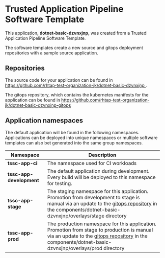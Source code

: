# Trusted Application Pipeline Software Template

This application, **dotnet-basic-dzvnxjnp**, was created from a Trusted Application Pipeline Software Template.

The software templates create a new source and gitops deployment repositories with a sample source application. 

## Repositories

The source code for your application can be found in [https://github.com/rhtap-test-organization-jk/dotnet-basic-dzvnxjnp ](https://github.com/rhtap-test-organization-jk/dotnet-basic-dzvnxjnp ).
 
The gitops repository, which contains the kubernetes manifests for the application can be found in 
[https://github.com/rhtap-test-organization-jk/dotnet-basic-dzvnxjnp-gitops ](https://github.com/rhtap-test-organization-jk/dotnet-basic-dzvnxjnp-gitops ) 

## Application namespaces 

The default application will be found in the following namespaces. Applications can be deployed into unique namespaces or multiple software templates can also bet generated into the same group namespaces.  

|  Namespace   |  Description   |  
| -------- | -------- |
| **tssc-app-ci** | The namespace used for CI workloads |
| **tssc-app-development** | The default application during development. Every build will be deployed to this namespace for testing. |
| **tssc-app-stage** | The staging namespace for this application. Promotion from development to stage is manual via an update to the [gitops repository](https://github.com/rhtap-test-organization-jk/dotnet-basic-dzvnxjnp-gitops ) in the components/dotnet-basic-dzvnxjnp/overlays/stage directory |
| **tssc-app-prod** | The production namespace for this application. Promotion from stage to production is manual via an update to the [gitops repository](https://github.com/rhtap-test-organization-jk/dotnet-basic-dzvnxjnp-gitops ) in the components/dotnet-basic-dzvnxjnp/overlays/prod directory |